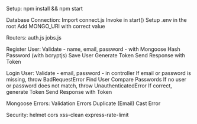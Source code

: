 Setup:
npm install && npm start

Database Connection:
Import connect.js
Invoke in start()
Setup .env in the root
Add MONGO_URI with correct value

Routers:
auth.js
jobs.js

Register User:
Validate - name, email, password - with Mongoose
Hash Password (with bcryptjs)
Save User
Generate Token
Send Response with Token

Login User:
Validate - email, password - in controller
If email or password is missing, throw BadRequestError
Find User
Compare Passwords
If no user or password does not match, throw UnauthenticatedError
If correct, generate Token
Send Response with Token

Mongoose Errors:
Validation Errors
Duplicate (Email)
Cast Error

Security:
helmet
cors
xss-clean
express-rate-limit